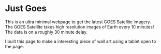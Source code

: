 # Just Goes

This is an ultra minimal webpage to get the latest GOES Satellite imagery. The GOES Satellite takes high resolution images of Earth every 10 minutes! The data is on a roughly 30 minute delay.

I built this page to make a interesting piece of wall art using a tablet open to the page. 